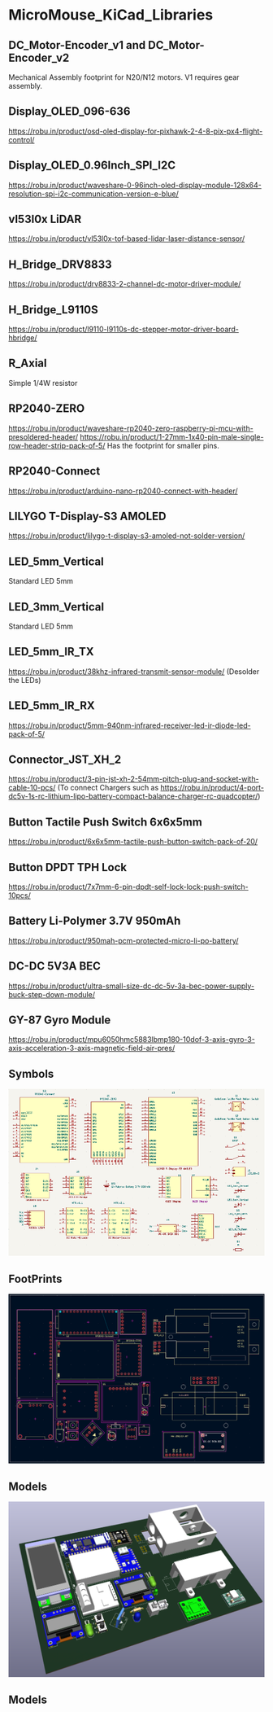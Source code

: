 # MicroMouse_KiCad_Libraries

## DC_Motor-Encoder_v1 and DC_Motor-Encoder_v2

Mechanical Assembly footprint for N20/N12 motors. V1 requires gear assembly.

## Display_OLED_096-636

https://robu.in/product/osd-oled-display-for-pixhawk-2-4-8-pix-px4-flight-control/

## Display_OLED_0.96Inch_SPI_I2C

https://robu.in/product/waveshare-0-96inch-oled-display-module-128x64-resolution-spi-i2c-communication-version-e-blue/

## vl53l0x LiDAR

https://robu.in/product/vl53l0x-tof-based-lidar-laser-distance-sensor/

## H_Bridge_DRV8833

https://robu.in/product/drv8833-2-channel-dc-motor-driver-module/

## H_Bridge_L9110S

https://robu.in/product/l9110-l9110s-dc-stepper-motor-driver-board-hbridge/

## R_Axial

Simple 1/4W resistor

## RP2040-ZERO

https://robu.in/product/waveshare-rp2040-zero-raspberry-pi-mcu-with-presoldered-header/
https://robu.in/product/1-27mm-1x40-pin-male-single-row-header-strip-pack-of-5/
Has the footprint for smaller pins.

## RP2040-Connect

https://robu.in/product/arduino-nano-rp2040-connect-with-header/

## LILYGO T-Display-S3 AMOLED

https://robu.in/product/lilygo-t-display-s3-amoled-not-solder-version/

## LED_5mm_Vertical

Standard LED 5mm

## LED_3mm_Vertical

Standard LED 5mm

## LED_5mm_IR_TX

https://robu.in/product/38khz-infrared-transmit-sensor-module/
(Desolder the LEDs)

## LED_5mm_IR_RX

https://robu.in/product/5mm-940nm-infrared-receiver-led-ir-diode-led-pack-of-5/

## Connector_JST_XH_2

https://robu.in/product/3-pin-jst-xh-2-54mm-pitch-plug-and-socket-with-cable-10-pcs/
(To connect Chargers such as https://robu.in/product/4-port-dc5v-1s-rc-lithium-lipo-battery-compact-balance-charger-rc-quadcopter/)

## Button Tactile Push Switch 6x6x5mm

https://robu.in/product/6x6x5mm-tactile-push-button-switch-pack-of-20/

## Button DPDT TPH Lock

https://robu.in/product/7x7mm-6-pin-dpdt-self-lock-lock-push-switch-10pcs/

## Battery Li-Polymer 3.7V 950mAh

https://robu.in/product/950mah-pcm-protected-micro-li-po-battery/

## DC-DC 5V3A BEC

https://robu.in/product/ultra-small-size-dc-dc-5v-3a-bec-power-supply-buck-step-down-module/

## GY-87 Gyro Module

https://robu.in/product/mpu6050hmc5883lbmp180-10dof-3-axis-gyro-3-axis-acceleration-3-axis-magnetic-field-air-pres/


## Symbols

![alt text](https://github.com/Tejas-Beedkar/MicroMouse_KiCad_Libraries/blob/main/Symbols.png)

## FootPrints

![alt text](https://github.com/Tejas-Beedkar/MicroMouse_KiCad_Libraries/blob/main/Footprints.png)

## Models

![alt text](https://github.com/Tejas-Beedkar/MicroMouse_KiCad_Libraries/blob/main/Models.png)

## Models
